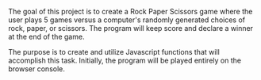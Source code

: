 The goal of this project is to create a Rock Paper Scissors game where the user plays 5 games versus a computer's randomly generated choices of rock, paper, or scissors. The program will keep score and declare a winner at the end of the game.

The purpose is to create and utilize Javascript functions that will accomplish this task. Initially, the program will be played entirely on the browser console.
